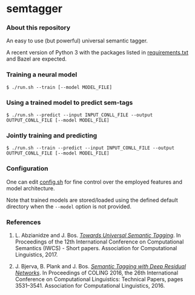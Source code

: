 # semtagger

### About this repository

An easy to use (but powerful) universal semantic tagger.

A recent version of Python 3 with the packages listed in [requirements.txt](./requirements.txt) and Bazel are expected.

### Training a neural model

```$ ./run.sh --train [--model MODEL_FILE]```

### Using a trained model to predict sem-tags

```$ ./run.sh --predict --input INPUT_CONLL_FILE --output OUTPUT_CONLL_FILE [--model MODEL_FILE]```

### Jointly training and predicting

```$ ./run.sh --train --predict --input INPUT_CONLL_FILE --output OUTPUT_CONLL_FILE [--model MODEL_FILE]```

### Configuration

One can edit [config.sh](./config.sh) for fine control over the employed features and model architecture.

Note that trained models are stored/loaded using the defined default directory when the ```--model``` option is not provided.

### References

1. L. Abzianidze and J. Bos. [_Towards Universal Semantic Tagging_](http://www.aclweb.org/anthology/W17-6901). In Proceedings of the 12th International Conference on Computational Semantics (IWCS) - Short papers. Association for Computational Linguistics, 2017.

2. J. Bjerva, B. Plank and J. Bos. [_Semantic Tagging with Deep Residual Networks_](http://aclweb.org/anthology/C16-1333). In Proceedings of COLING 2016, the 26th International Conference on Computational Linguistics: Technical Papers, pages 3531–3541. Association for Computational Linguistics, 2016.

